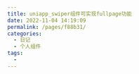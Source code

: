 ```yaml
---
title: uniapp_swiper组件可实现fullpage功能
date: 2022-11-04 14:19:09
permalink: /pages/f88b31/
categories:
  - 日记
  - 个人组件
tags:
  - 
---
```

